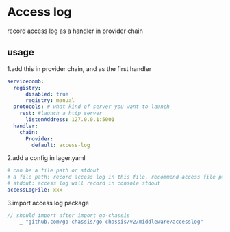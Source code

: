 # Access log
record access log as a handler in provider chain
## usage

1.add this in provider chain, and as the first handler
```yaml
servicecomb:
  registry:
      disabled: true
      registry: manual
  protocols: # what kind of server you want to launch
    rest: #launch a http server
      listenAddress: 127.0.0.1:5001
  handler:
    chain:
      Provider:
        default: access-log
```
2.add a config in lager.yaml
```yaml
# can be a file path or stdout
# a file path: record access log in this file, recommend access file path' dir is same as log file'dir
# stdout: access log will record in console stdout
accessLogFile: xxx
```

3.import access log package
```go
// should import after import go-chassis
	_ "github.com/go-chassis/go-chassis/v2/middleware/accesslog"
```

